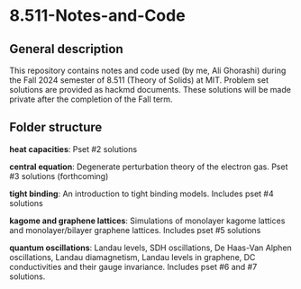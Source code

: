 # 8.511-Notes-and-Code

## General description
This repository contains notes and code used (by me, Ali Ghorashi) during the Fall 2024 semester of 8.511 (Theory of Solids) at MIT. Problem set solutions are provided as hackmd documents. 
These solutions will be made private after the completion of the Fall term. 

## Folder structure 
 **heat capacities**: Pset #2 solutions
 
 **central equation**: Degenerate perturbation theory of the electron gas. Pset #3 solutions (forthcoming)
 
 **tight binding**: An introduction to tight binding models. Includes pset #4 solutions
 
 **kagome and graphene lattices**: Simulations of monolayer kagome lattices and monolayer/bilayer graphene lattices. Includes pset #5 solutions
 
 **quantum oscillations**: Landau levels, SDH oscillations, De Haas-Van Alphen oscillations, Landau diamagnetism, Landau levels in graphene, DC conductivities and their gauge invariance. 
 Includes pset #6 and #7 solutions. 



